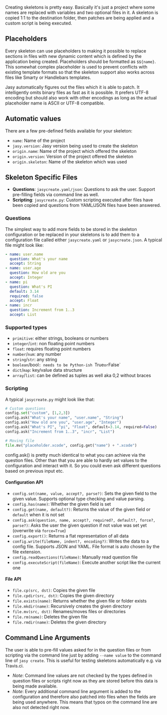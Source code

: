 Creating skeletons is pretty easy. Basically it's just a project where some names are replaced with variables and two optional files in it. A skeleton is copied 1:1 to the destination folder, then patches are being applied and a custom script is being executed.

## Placeholders

Every skeleton can use placeholders to making it possible to replace sections in files with new dynamic content which is defined by the application being created. Placeholders should be formatted as `$${name}`. This somewhat complex placeholder is used to prevent conflicts with existing template formats so that the skeleton support also works across files like Smarty or Handlebars templates.

Jasy automatically figures out the files which it is able to patch. It intelligently omits binary files as fast as it is possible. It prefers UTF-8 encoding but should also work with other encodings as long as the actual placeholder name is ASCII or UTF-8 compatible.

## Automatic values

There are a few pre-defined fields available for your skeleton:

* `name`: Name of the project
* `jasy.version`: Jasy version being used to create the skeleton
* `origin.name`: Name of the project which offered the skeleton
* `origin.version`: Version of the project offered the skeleton
* `origin.skeleton`: Name of the skeleton which was used

## Skeleton Specific Files

* **Questions**: `jasycreate.yaml/json`: Questions to ask the user. Support pre-filling fields via command line as well.
* **Scripting**: `jasycreate.py`: Custom scripting executed after files have been copied and questions from YAML/JSON files have been answered.

### Questions

The simplest way to add more fields to be stored in the skeleton configuration or be replaced in your skeletons is to add them to a configuration file called either `jasycreate.yaml` or `jasycreate.json`. A typical file might look like:

```yaml
- name: user.name
  question: What's your name
  accept: String
- name: user.age
  question: How old are you
  accept: Integer
- name: pi
  question: What's PI
  default: 3.14
  required: false
  accept: Float
- name: incr
  question: Increment from 1..3
  accept: List
```

### Supported types

* `primitive`: either strings, booleans or numbers
* `integer`/`int`: non floating point numbers
* `float`: requires floating point numbers
* `number`/`num`: any number
* `string`/`str`: any string
* `boolean`/bool`: needs to be Python-ish `True` or `False`
* `dict`/`map`: key/value data structure
* `array`/`list`: can be defined as tuples as well aka 0,2 without braces

### Scripting

A typical `jasycreate.py` might look like that:

```python
# Custom questions
config.set("custom", [1,2,3])
config.ask("What's your name", "user.name", "String")
config.ask("How old are you", "user.age", "Integer")
config.ask("What's PI", "pi", "Float", default=3.14, required=False)
config.ask("Increment from 1..3", "incr", "List")

# Moving file
file.mv("placeholder.xcode", config.get("name") + ".xcode")
```

config.ask() is pretty much identical to what you can achieve via the question files. Other than that you are able to hardly set values to the configuration and interact with it. So you could even ask different questions based on previous input etc.

#### Configuration API

* `config.set(name, value, accept?, parse?)`: Sets the given field to the given value. Supports optional type checking and value parsing.
* `config.has(name)`: Whether the given field is set
* `config.get(name, default?)`: Returns the value of the given field or `default` when it is not set
* `config.ask(question, name, accept?, required?, default?, force?, parse?)`: Asks the user the given question if not value was set yet (overwrite via `force=True`)
* `config.export()`: Returns a flat representation of all data
* `config.write(fileName, indent?, encoding?)`: Writes the data to a config file. Supports JSON and YAML. File format is auto chosen by the file extension.
* `config.readQuestions(fileName)`: Manually read question file 
* `config.executeScript(fileName)`: Execute another script like the current one

#### File API

* `file.cp(src, dst)`: Copies the given file
* `file.cpdir(src, dst)`: Copies the given directory
* `file.exists(name)`: Returns whether the given file or folder exists
* `file.mkdir(name)`: Recursively creates the given directory
* `file.mv(src, dst)`: Renames/moves files or directories
* `file.rm(name)`: Deletes the given file
* `file.rmdir(name)`: Deletes the given directory

## Command Line Arguments

The user is able to pre-fill values asked for in the question files or from scripting via the command line just by adding `--name value` to the command line of `jasy create`. This is useful for testing skeletons automatically e.g. via Travis.ci.

* *Note*: Command line values are not checked by the types defined in question files or scripts right now as they are stored before this data is being made available.
* *Note*: Every additional command line argument is added to the configuration and therefore also patched into files when the fields are being used anywhere. This means that typos on the command line are also not detected right now.